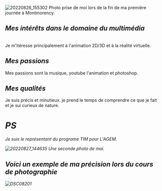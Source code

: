![20220826_155302](https://user-images.githubusercontent.com/112128314/214936088-a69c016b-8c12-49ae-a554-a3058c256b99.jpg)
Photo prise de moi lors de la fin de ma première journée à Montmorency.




## $Mes$ $intérêts$ $dans$ $le$ $domaine$ $du$ $multimédia$
<br>Je m'itéresse principalement à l'animation 2D/3D et à la réalité virtuelle.


## $Mes$ $passions$
Mes passions sont la musique, youtube l'animation et photoshop.

## $Mes$ $qualités$
Je suis précis et minutieux. je prend le temps de comprendre ce que je fait et je sui curieux de nature.

<h1><em>PS</h1>
  
$Je$ $suis$ $le$ $représentant$ $du$ $programe$ $TIM$ $pour$ $L'AGEM.$


  
  
  
  
![20220827_144635](https://user-images.githubusercontent.com/112128314/214937398-9550a630-08e4-43df-931e-d8e9f8a00ee0.jpg)
Une seconde photo de moi.


  
  
  
  
  
## $Voici$ $un$ $exemple$ $de$ $ma$ $précision$ $lors$ $du$ $cours$ $de$ $photographie$


  
  
  
  
 ![DSC08201](https://user-images.githubusercontent.com/112128314/214938332-7b31d3d7-a474-45d8-b755-586a836eeef1.JPG)

